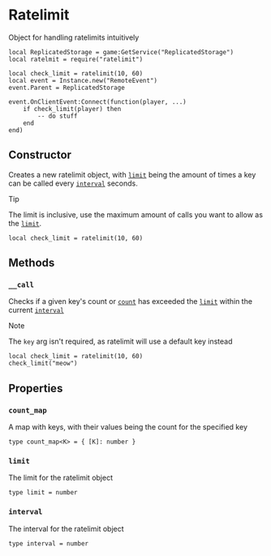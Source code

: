 # Ratelimit

Object for handling ratelimits intuitively

```luau
local ReplicatedStorage = game:GetService("ReplicatedStorage")
local ratelmit = require("ratelimit")

local check_limit = ratelimit(10, 60)
local event = Instance.new("RemoteEvent")
event.Parent = ReplicatedStorage

event.OnClientEvent:Connect(function(player, ...)
	if check_limit(player) then
		-- do stuff
	end
end)
```

## Constructor

Creates a new ratelimit object, with [`limit`](#limit) being the amount of times a key can be called every [`interval`](#interval) seconds.

> [!TIP]
> The limit is inclusive, use the maximum amount of calls you want to allow as the [`limit`](#limit).

```luau
local check_limit = ratelimit(10, 60)
```

## Methods

### `__call`

Checks if a given key's count or [`count`](#count) has exceeded the [`limit`](#limit) within the current [`interval`](#interval)

> [!NOTE]
> The `key` arg isn't required, as ratelimit will use a default key instead

```luau
local check_limit = ratelimit(10, 60)
check_limit("meow")
```

## Properties

### `count_map`

A map with keys, with their values being the count for the specified key

```luau
type count_map<K> = { [K]: number }
```

### `limit`

The limit for the ratelimit object

```luau
type limit = number
```

### `interval`

The interval for the ratelimit object

```luau
type interval = number
```
